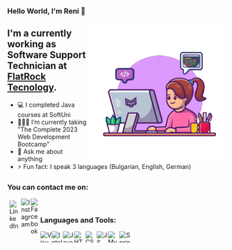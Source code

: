 ### Hello World, I'm Reni 👋
<img align="right" alt="GIF" src="https://github.com/Nikolova9810/Nikolova9810/blob/main/271839927-f5d2d866-d25c-4873-8d82-425d2c62fc2e.gif" height="320" style="max-width: 100%; display: inline-block;" data-target="animated-image.originalImage" />


## I'm a currently working as Software Support Technician at <a href="https://flatrocktech.com/">FlatRock Tecnology</a>.


- 💻 I completed Java courses at SoftUni
- 👩🏻‍🎓 I’m currently taking "The Complete 2023 Web Development Bootcamp" 
- 💬 Ask me about anything
- ⚡ Fun fact: I speak 3 languages (Bulgarian, English, German)

### You can contact me on:
<a href="https://www.linkedin.com/in/reneta-nikolova-4b3b081b9/">
	<img align="left" alt="LinkedIn" width="22px" style="margin:5px" src="https://businessyield.com/wp-content/uploads/2022/10/LinkedIn-Logo-512x500.png.webp" />
</a>
<a href="https://www.instagram.com/nikolova_r/">
	<img align="left" alt="Instagram" width="22px" src="https://upload.wikimedia.org/wikipedia/commons/thumb/a/a5/Instagram_icon.png/2048px-Instagram_icon.png" />
</a>
<a href="https://www.facebook.com/nikolova98">
	<img align="left" alt="Facebook" width="22px" src="https://upload.wikimedia.org/wikipedia/commons/thumb/d/d5/Facebook_F_icon.svg/2048px-Facebook_F_icon.svg.png" />
</a>
<br />

### Languages and Tools:
<img align="left" alt="Visual Studio Code" width="26px" height="26px" src="https://cdn.icon-icons.com/icons2/2107/PNG/512/file_type_vscode_icon_130084.png" />
<img align="left" alt="IntelliJ" width="26px" height="26px" src="https://upload.wikimedia.org/wikipedia/commons/thumb/9/9c/IntelliJ_IDEA_Icon.svg/1024px-IntelliJ_IDEA_Icon.svg.png" />
<img align="left" alt="Java" width="26px" height="26px" src="https://icon-library.com/images/java-icon-png/java-icon-png-2.jpg" />
<img align="left" alt="HTML5" width="26px" height="26px" src="https://cdn-icons-png.flaticon.com/512/5968/5968267.png" />
<img align="left" alt="CSS3" width="26px" height="26px" src="https://i.pinimg.com/originals/eb/7e/20/eb7e20e646f5b7ec9ed4f8f78a5dee8f.png" />
<img align="left" alt="JS" width="26px" height="26px" src="https://cdn-icons-png.flaticon.com/512/5968/5968292.png" />
<img align="left" alt="MySQL" width="26px"  height="26px" src="https://cdn.iconscout.com/icon/free/png-256/mysql-3521596-2945040.png" />
<img align="left" alt="Spring" width="26px" height="26px" src="https://user-images.githubusercontent.com/25181517/117201470-f6d56780-adec-11eb-8f7c-e70e376cfd07.png" />
